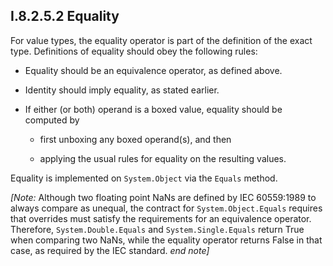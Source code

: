 ## I.8.2.5.2 Equality

For value types, the equality operator is part of the definition of the exact type. Definitions of equality should obey the following rules:

 * Equality should be an equivalence operator, as defined above.

 * Identity should imply equality, as stated earlier.

 * If either (or both) operand is a boxed value, equality should be computed by

     * first unboxing any boxed operand(s), and then

     * applying the usual rules for equality on the resulting values.

Equality is implemented on `System.Object` via the `Equals` method.

_[Note:_ Although two floating point NaNs are defined by IEC 60559:1989 to always compare as unequal, the contract for `System.Object.Equals` requires that overrides must satisfy the requirements for an equivalence operator.  Therefore, `System.Double.Equals` and `System.Single.Equals` return True when comparing two NaNs, while the equality operator returns False in that case, as required by the IEC standard. _end note]_
